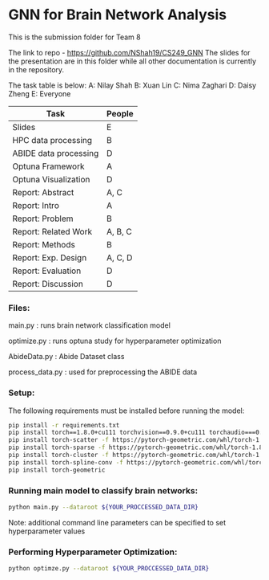 # GNN for Brain Network Analysis

This is the submission folder for Team 8

The link to repo - https://github.com/NShah19/CS249_GNN The slides for the presentation are in this folder while all other documentation is currently in the repository.

The task table is below:
A: Nilay Shah
B: Xuan Lin 
C: Nima Zaghari
D: Daisy Zheng
E: Everyone

| Task                   | People        |
| -------------          | ------------- |
| Slides                 | E             |
| HPC data processing    | B             |      
| ABIDE data processing  | D             |
| Optuna Framework       | A             |
| Optuna Visualization   | D             |
| Report: Abstract       | A, C          |
| Report: Intro          | A             |
| Report: Problem        | B             |
| Report: Related Work   | A, B, C       |
| Report: Methods        | B             |
| Report: Exp. Design    | A, C, D       |
| Report: Evaluation     | D             |
| Report: Discussion     | D             |


### Files: 

main.py : runs brain network classification model

optimize.py : runs optuna study for hyperparameter optimization

AbideData.py : Abide Dataset class

process_data.py : used for preprocessing the ABIDE data 

### Setup:
The following requirements must be installed before running the model:
```bash
pip install -r requirements.txt
pip install torch==1.8.0+cu111 torchvision==0.9.0+cu111 torchaudio===0.8.0 -f https://download.pytorch.org/whl/torch_stable.html
pip install torch-scatter -f https://pytorch-geometric.com/whl/torch-1.8.0+cu111.html
pip install torch-sparse -f https://pytorch-geometric.com/whl/torch-1.8.0+cu111.html
pip install torch-cluster -f https://pytorch-geometric.com/whl/torch-1.8.0+cu111.html
pip install torch-spline-conv -f https://pytorch-geometric.com/whl/torch-1.8.0+cu111.html
pip install torch-geometric
```
### Running main model to classify brain networks:
```bash
python main.py --dataroot ${YOUR_PROCCESSED_DATA_DIR}
```
Note: additional command line parameters can be specified to set hyperparameter values

### Performing Hyperparameter Optimization:
```bash
python optimze.py --dataroot ${YOUR_PROCCESSED_DATA_DIR}
```
